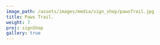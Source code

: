 ```yaml
---
image_path: /assets/images/media/sign_shop/pawsTrail.jpg
title: Paws Trail.
weight: 7
proj: signShop
gallery: true
---
```

